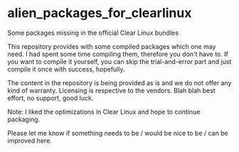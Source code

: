 # alien_packages_for_clearlinux
Some packages missing in the official Clear Linux bundles

This repository provides with some compiled packages which one may need. I had spent some time compiling them, therefore you don't have to. If you want to compile it yourself, you can skip the trial-and-error part and just compile it once with success, hopefully.

The content in the repository is being provided as is and we do not offer any kind of warranty. Licensing is respective to the vendors. Blah blah best effort, no support, good luck. 

Note: I liked the optimizations in Clear Linux and hope to continue packaging. 

Please let me know if something needs to be / would be nice to be / can be improved here.
